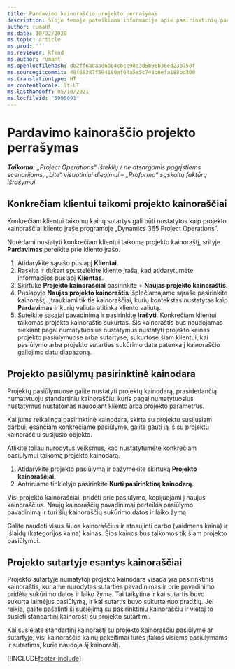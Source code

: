 ```yaml
---
title: Pardavimo kainoraščio projekto perrašymas
description: Šioje temoje pateikiama informacija apie pasirinktinių pardavimo kainoraščių kūrimą.
author: rumant
ms.date: 10/22/2020
ms.topic: article
ms.prod: ''
ms.reviewer: kfend
ms.author: rumant
ms.openlocfilehash: db2ff6acaad6ab4cbcc98d3d5b06b36ed23b758f
ms.sourcegitcommit: 40f68387f594180af64a5e5c748b6efa188bd300
ms.translationtype: HT
ms.contentlocale: lt-LT
ms.lasthandoff: 05/10/2021
ms.locfileid: "5995091"
---
```

# <a name="override-project-sales-price-lists"></a>Pardavimo kainoraščio projekto perrašymas

_**Taikoma:** „Project Operations“ išteklių / ne atsargomis pagrįstiems scenarijams, „Lite“ visuotiniui diegimui – „Proforma“ sąskaitų faktūrų išrašymui_

## <a name="customer-specific-project-price-lists"></a>Konkrečiam klientui taikomi projekto kainoraščiai

Konkrečiam klientui taikomų kainų sutartys gali būti nustatytos kaip projekto kainoraščiai kliento įraše programoje „Dynamics 365 Project Operations”.

Norėdami nustatyti konkrečiam klientui taikomą projekto kainoraštį, srityje **Pardavimas** pereikite prie kliento įrašo.

1. Atidarykite sąrašo puslapį **Klientai**.
2. Raskite ir dukart spustelėkite kliento įrašą, kad atidarytumėte informacijos puslapį **Klientas**.
3. Skirtuke **Projekto kainoraščiai** pasirinkite **+ Naujas projekto kainoraštis**.
4. Puslapyje **Naujas projekto kainoraštis** išplečiamajame sąraše pasirinkite kainoraštį. Įtraukiami tik tie kainoraščiai, kurių kontekstas nustatytas kaip **Pardavimas** ir kurių valiuta atitinka kliento valiutą.
5. Suteikite sąsajai pavadinimą ir pasirinkite **Įrašyti**. Konkrečiam klientui taikomas projekto kainoraštis sukurtas. Šis kainoraštis bus naudojamas siekiant pagal numatytuosius nustatymus nustatyti projekto kainas projekto pasiūlymuose arba sutartyse, sukurtose šiam klientui, kai pasiūlymo arba projekto sutarties sukūrimo data patenka į kainoraščio galiojimo datų diapazoną.

## <a name="custom-pricing-on-project-quotes"></a>Projekto pasiūlymų pasirinktinė kainodara

Projektų pasiūlymuose galite nustatyti projektų kainodarą, prasidedančią numatytuoju standartiniu kainoraščiu, kuris pagal numatytuosius nustatymus nustatomas naudojant kliento arba projekto parametrus.

Kai jums reikalinga pasirinktinė kainodara, skirta su projektu susijusiam darbui, esančiam konkrečiame pasiūlyme, galite gauti ją iš su projektu kainoraščiu susijusio objekto.

Atlikite toliau nurodytus veiksmus, kad nustatytumėte konkrečiam pasiūlymui taikomą projekto kainodarą.

1. Atidarykite projekto pasiūlymą ir pažymėkite skirtuką **Projekto kainoraščiai**.
2. Antriniame tinklelyje pasirinkite **Kurti pasirinktinę kainodarą**.

Visi projekto kainoraščiai, pridėti prie pasiūlymo, kopijuojami į naujus kainoraščius. Naujų kainoraščių pavadinimai perteikia pasiūlymo pavadinimą ir turi šių kainoraščių sukūrimo datos ir laiko žymą.

Galite naudoti visus šiuos kainoraščius ir atnaujinti darbo (vaidmens kaina) ir išlaidų (kategorijos kaina) kainas. Šios kainos bus taikomos tik šiam projekto pasiūlymui.

## <a name="price-lists-on-a-project-contract"></a>Projekto sutartyje esantys kainoraščiai

Projekto sutartyje numatytoji projekto kainodara visada yra pasirinktinis kainoraštis, kuriame nurodytas sutarties pavadinimas ir prie pavadinimo pridėta sukūrimo datos ir laiko žyma. Tai taikytina ir kai sutartis buvo sukurta laimėjus pasiūlymą, ir kai sutartis buvo sukurta nuo pradžių. Jei reikia, galite pašalinti šį susiejimą su pasirinktiniu kainoraščiu ir vietoj to susieti standartinį kainoraštį su projekto sutartimi.

Kai susiejate standartinį kainoraštį su projekto kainoraščiu pasiūlyme ar sutartyje, visi kainoraščio kainų pakeitimai turės įtakos visiems pasiūlymams ir sutartims, kurie naudoja šį kainoraštį.


[!INCLUDE[footer-include](../includes/footer-banner.md)]